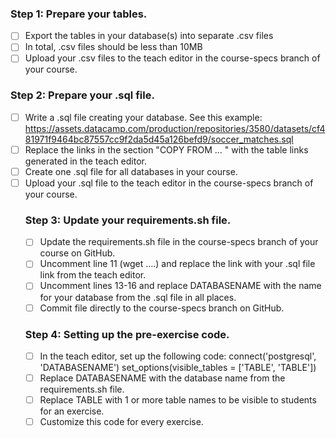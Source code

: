 ### Step 1: Prepare your tables.

- [ ] Export the tables in your database(s) into separate .csv files
- [ ] In total, .csv files should be less than 10MB
- [ ] Upload your .csv files to the teach editor in the course-specs branch of your course.

### Step 2: Prepare your .sql file.

- [ ] Write a .sql file creating your database. See this example: https://assets.datacamp.com/production/repositories/3580/datasets/cf481971f9464bc87557cc9f2da5d45a126befd9/soccer_matches.sql
- [ ] Replace the links in the section "COPY <table> FROM ... " with the table links generated in the teach editor.
- [ ] Create one .sql file for all databases in your course.
- [ ] Upload your .sql file to the teach editor in the course-specs branch of your course.
     
### Step 3: Update your requirements.sh file.

- [ ] Update the requirements.sh file in the course-specs branch of your course on GitHub.
- [ ] Uncomment line 11 (wget ....) and replace the link with your .sql file link from the teach editor.
- [ ] Uncomment lines 13-16 and replace DATABASENAME with the name for your database from the .sql file in all places.
- [ ] Commit file directly to the course-specs branch on GitHub.

### Step 4: Setting up the pre-exercise code.

- [ ] In the teach editor, set up the following code:
     connect('postgresql', 'DATABASENAME')
     set_options(visible_tables = ['TABLE',  'TABLE'])
- [ ] Replace DATABASENAME with the database name from the requirements.sh file.
- [ ] Replace TABLE with 1 or more table names to be visible to students for an exercise. 
- [ ] Customize this code for every exercise.
